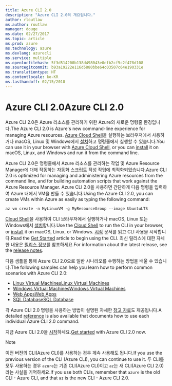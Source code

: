 ```yaml
---
title: Azure CLI 2.0
description: "Azure CLI 2.0의 개요입니다."
author: rloutlaw
ms.author: routlaw
manager: douge
ms.date: 02/27/2017
ms.topic: article
ms.prod: azure
ms.technology: azure
ms.devlang: azurecli
ms.service: multiple
ms.openlocfilehash: 5f3d514200b138d498043e0efb2cf5c2f478d108
ms.sourcegitcommit: b93a19222e116d5880bbe64c03507c64e190331e
ms.translationtype: HT
ms.contentlocale: ko-KR
ms.lasthandoff: 02/15/2018
---
```

# <a name="azure-cli-20"></a><span data-ttu-id="88bfb-103">Azure CLI 2.0</span><span class="sxs-lookup"><span data-stu-id="88bfb-103">Azure CLI 2.0</span></span>

<span data-ttu-id="88bfb-104">Azure CLI 2.0은 Azure 리소스를 관리하기 위한 Azure의 새로운 명령줄 환경입니다.</span><span class="sxs-lookup"><span data-stu-id="88bfb-104">The Azure CLI 2.0 is Azure's new command-line experience for managing Azure resources.</span></span>
<span data-ttu-id="88bfb-105">[Azure Cloud Shell](/azure/cloud-shell/overview)을 실행하는 브라우저에서 사용하거나 macOS, Linux 및 Windows에서 [설치](install-azure-cli.md)하고 명령줄에서 실행할 수 있습니다.</span><span class="sxs-lookup"><span data-stu-id="88bfb-105">You can use it in your browser with [Azure Cloud Shell](/azure/cloud-shell/overview), or you can [install](install-azure-cli.md) it on macOS, Linux, and Windows and run it from the command line.</span></span>

<span data-ttu-id="88bfb-106">Azure CLI 2.0은 명령줄에서 Azure 리소스를 관리하는 작업 및 Azure Resource Manager에 대해 작동하는 자동화 스크립트 작성 작업에 최적화되었습니다.</span><span class="sxs-lookup"><span data-stu-id="88bfb-106">Azure CLI 2.0 is optimized for managing and administering Azure resources from the command line, and for building automation scripts that work against the Azure Resource Manager.</span></span> <span data-ttu-id="88bfb-107">Azure CLI 2.0을 사용하면 간단하게 다음 명령을 입력하여 Azure 내에서 VM을 만들 수 있습니다.</span><span class="sxs-lookup"><span data-stu-id="88bfb-107">Using the Azure CLI 2.0, you can create VMs within Azure as easily as typing the following command:</span></span>

```azurecli-interactive
az vm create -n MyLinuxVM -g MyResourceGroup --image UbuntuLTS
```

<span data-ttu-id="88bfb-108">[Cloud Shell](/azure/cloud-shell/overview)을 사용하여 CLI 브라우저에서 실행하거나 macOS, Linux 또는 Windows에서 [설치](install-azure-cli.md)합니다.</span><span class="sxs-lookup"><span data-stu-id="88bfb-108">Use the [Cloud Shell](/azure/cloud-shell/overview) to run the CLI in your browser, or [install](install-azure-cli.md) it on macOS, Linux, or Windows.</span></span>
<span data-ttu-id="88bfb-109">[시작](get-started-with-azure-cli.md) 문서를 읽고 CLI 사용을 시작합니다.</span><span class="sxs-lookup"><span data-stu-id="88bfb-109">Read the [Get Started](get-started-with-azure-cli.md) article to begin using the CLI.</span></span>
<span data-ttu-id="88bfb-110">최신 릴리스에 대한 자세한 내용은 [릴리스 정보](release-notes-azure-cli.md)를 참조하세요.</span><span class="sxs-lookup"><span data-stu-id="88bfb-110">For information about the latest release, see the [release notes](release-notes-azure-cli.md).</span></span>

<span data-ttu-id="88bfb-111">다음 샘플을 통해 Azure CLI 2.0으로 일반 시나리오를 수행하는 방법을 배울 수 있습니다.</span><span class="sxs-lookup"><span data-stu-id="88bfb-111">The following samples can help you learn how to perform common scenarios with Azure CLI 2.0:</span></span>
- [<span data-ttu-id="88bfb-112">Linux Virtual Machines</span><span class="sxs-lookup"><span data-stu-id="88bfb-112">Linux Virtual Machines</span></span>](/azure/virtual-machines/virtual-machines-linux-cli-samples?toc=%2fcli%2fazure%2ftoc.json&bc=%2fcli%2fazure%2fbreadcrumb%2ftoc.json)
- [<span data-ttu-id="88bfb-113">Windows Virtual Machines</span><span class="sxs-lookup"><span data-stu-id="88bfb-113">Windows Virtual Machines</span></span>](/azure/virtual-machines/virtual-machines-windows-cli-samples?toc=%2fcli%2fazure%2ftoc.json&bc=%2fcli%2fazure%2fbreadcrumb%2ftoc.json)
- [<span data-ttu-id="88bfb-114">Web Apps</span><span class="sxs-lookup"><span data-stu-id="88bfb-114">Web Apps</span></span>](/azure/app-service-web/app-service-cli-samples?toc=%2fcli%2fazure%2ftoc.json&bc=%2fcli%2fazure%2fbreadcrumb%2ftoc.json)
- [<span data-ttu-id="88bfb-115">SQL Database</span><span class="sxs-lookup"><span data-stu-id="88bfb-115">SQL Database</span></span>](/azure/sql-database/sql-database-cli-samples?toc=%2fcli%2fazure%2ftoc.json&bc=%2fcli%2fazure%2fbreadcrumb%2ftoc.json)

<span data-ttu-id="88bfb-116">각 Azure CLI 2.0 명령을 사용하는 방법이 설명된 자세한 [참고 자료](/cli/azure/)도 제공됩니다.</span><span class="sxs-lookup"><span data-stu-id="88bfb-116">A detailed [reference](/cli/azure/) is also available that documents how to use each individual Azure CLI 2.0 command.</span></span>

<span data-ttu-id="88bfb-117">지금 Azure CLI 2.0을 [시작](get-started-with-azure-cli.md)하세요.</span><span class="sxs-lookup"><span data-stu-id="88bfb-117">[Get started](get-started-with-azure-cli.md) with Azure CLI 2.0 now.</span></span>


> [!NOTE]
> <span data-ttu-id="88bfb-118">이전 버전의 CLI(Azure CLI)를 사용하는 경우 계속 사용해도 됩니다.</span><span class="sxs-lookup"><span data-stu-id="88bfb-118">If you use the previous version of the CLI (Azure CLI), you can continue to use it.</span></span>
> <span data-ttu-id="88bfb-119">두 CLI를 모두 사용하는 경우 `azure`는 기존 CLI(Azure CLI)이고 `az`는 새 CLI(Azure CLI 2.0)라는 사실을 기억하세요.</span><span class="sxs-lookup"><span data-stu-id="88bfb-119">If you use both CLIs, remember that `azure` is the old CLI - Azure CLI, and that `az` is the new CLI - Azure CLI 2.0.</span></span>
